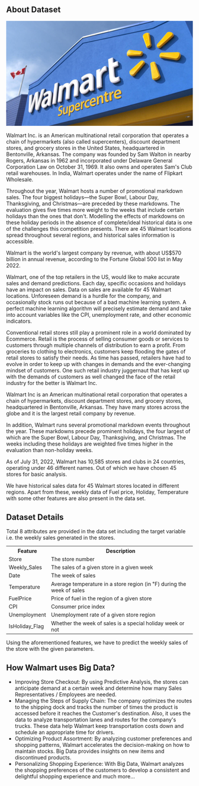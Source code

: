 ## About Dataset

![Walmart Supercentre](https://raw.githubusercontent.com/Masterx-AI/Project_Retail_Analysis_with_Walmart/main/Wallmart1.jpg)

Walmart Inc. is an American multinational retail corporation that operates a chain of hypermarkets (also called supercenters), discount department stores, and grocery stores in the United States, headquartered in Bentonville, Arkansas. The company was founded by Sam Walton in nearby Rogers, Arkansas in 1962 and incorporated under Delaware General Corporation Law on October 31, 1969. It also owns and operates Sam's Club retail warehouses. In India, Walmart operates under the name of Flipkart Wholesale.

Throughout the year, Walmart hosts a number of promotional markdown sales. The four biggest holidays—the Super Bowl, Labour Day, Thanksgiving, and Christmas—are preceded by these markdowns. The evaluation gives five times more weight to the weeks that include certain holidays than the ones that don't. Modelling the effects of markdowns on these holiday periods in the absence of complete/ideal historical data is one of the challenges this competition presents. There are 45 Walmart locations spread throughout several regions, and historical sales information is accessible.

Walmart is the world's largest company by revenue, with about US$570 billion in annual revenue, according to the Fortune Global 500 list in May 2022.

Walmart, one of the top retailers in the US, would like to make accurate sales and demand predictions. Each day, specific occasions and holidays have an impact on sales. Data on sales are available for 45 Walmart locations. Unforeseen demand is a hurdle for the company, and occasionally stock runs out because of a bad machine learning system. A perfect machine learning algorithm will precisely estimate demand and take into account variables like the CPI, unemployment rate, and other economic indicators.

Conventional retail stores still play a prominent role in a world dominated by Ecommerce. Retail is the process of selling consumer goods or services to customers through multiple channels of distribution to earn a profit. From groceries to clothing to electronics, customers keep flooding the gates of retail stores to satisfy their needs. As time has passed, retailers have had to evolve in order to keep up with changes in demands and the ever-changing mindset of customers. One such retail industry juggernaut that has kept up with the demands of customers as well changed the face of the retail industry for the better is Walmart Inc.

Walmart Inc is an American multinational retail corporation that operates a chain of hypermarkets, discount department stores, and grocery stores, headquartered in Bentonville, Arkansas. They have many stores across the globe and it is the largest retail company by revenue.

In addition, Walmart runs several promotional markdown events throughout the year. These markdowns precede prominent holidays, the four largest of which are the Super Bowl, Labour Day, Thanksgiving, and Christmas. The weeks including these holidays are weighted five times higher in the evaluation than non-holiday weeks.

As of July 31, 2022, Walmart has 10,585 stores and clubs in 24 countries, operating under 46 different names. Out of which we have chosen 45 stores for basic analysis.

We have historical sales data for 45 Walmart stores located in different regions. Apart from these, weekly data of Fuel price, Holiday, Temperature with some other features are also present in the data set.

## Dataset Details

Total 8 attributes are provided in the data set including the target variable i.e. the weekly sales generated in the stores.

<table>
  <tr>
    <th>Feature</th>
    <th>Description</th>
  </tr>
  <tr>
    <td>Store</td>
    <td>The store number</td>
  </tr>
  <tr>
    <td>Weekly_Sales</td>
    <td>The sales of a given store in a given week</td>
  </tr>
  <tr>
    <td>Date</td>
    <td>The week of sales</td>
  </tr>
  <tr>
    <td>Temperature</td>
    <td>Average temperature in a store region (in ℉) during the week of sales</td>
  </tr>
  <tr>
    <td>FuelPrice</td>
    <td>Price of fuel in the region of a given store</td>
  </tr>
  <tr>
    <td>CPI</td>
    <td>Consumer price index</td>
  </tr>
  <tr>
    <td>Unemployment</td>
    <td>Unemployment rate of a given store region</td>
  </tr>
  <tr>
    <td>IsHoliday_Flag</td>
    <td>Whether the week of sales is a special holiday week or not</td>
  </tr>
</table>

Using the aforementioned features, we have to predict the weekly sales of the store with the given parameters.

## How Walmart uses Big Data?

<ul>
  <li>Improving Store Checkout: By using Predictive Analysis, the stores can anticipate demand at a certain week and determine how many Sales Representatives / Employees are needed.</li>
  <li>Managing the Steps of Supply Chain: The company optimizes the routes to the shipping dock and tracks the number of times the product is accessed before it reaches the Customer's destination. Also, it uses the data to analyze transportation lanes and routes for the company's trucks. These data help Walmart keep transportation costs down and schedule an appropriate time for drivers.</li>
  <li>Optimizing Product Assortment: By analyzing customer preferences and shopping patterns, Walmart accelerates the decision-making on how to maintain stocks. Big Data provides insights on new items and discontinued products.</li>
  <li>Personalizing Shopping Experience: With Big Data, Walmart analyzes the shopping preferences of the customers to develop a consistent and delightful shopping experience and much more…</li>
</ul>

